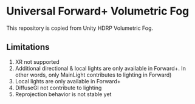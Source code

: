 # Universal Forward+ Volumetric Fog

This repository is copied from Unity HDRP Volumetric Fog.

## Limitations
1. XR not supported
2. Additional directional & local lights are only available in Forward+. In other words, only MainLight contributes to lighting in Forward)
2. Local lights are only available in Forward+
3. DiffuseGI not contribute to lighting
4. Reprojection behavior is not stable yet